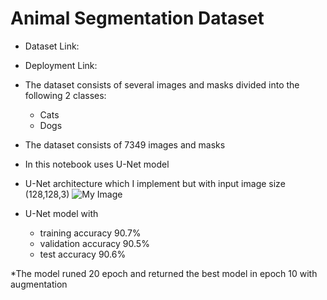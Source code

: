 # Animal Segmentation Dataset 
* Dataset Link:

* Deployment Link:

* The dataset consists of several images  and masks divided into the following 2 classes:
  - Cats
  - Dogs
* The dataset consists of 7349 images and masks
* In this notebook uses U-Net model
* U-Net architecture which I implement but with input image size (128,128,3)
![My Image](https://lmb.informatik.uni-freiburg.de/people/ronneber/u-net/u-net-architecture.png)

* U-Net model with
  - training accuracy 90.7%
  - validation accuracy 90.5%
  - test accuracy 90.6%

*The model runed 20 epoch and returned the best model in epoch 10 with augmentation
  

 
